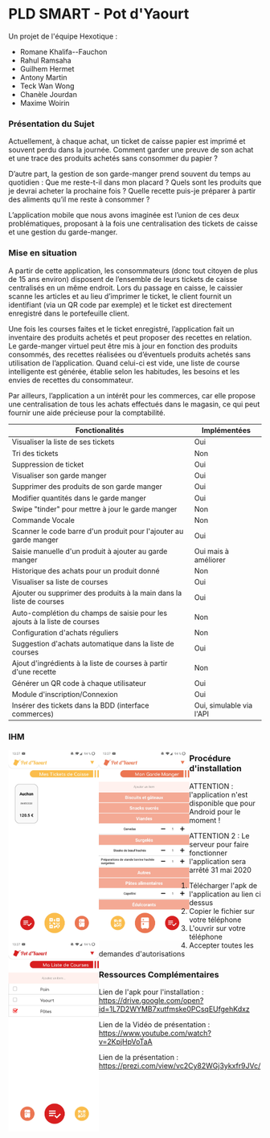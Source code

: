# PLD SMART - Pot d'Yaourt

Un projet de l'équipe Hexotique :
 - Romane Khalifa--Fauchon
 - Rahul Ramsaha
 - Guilhem Hermet
 - Antony Martin
 - Teck Wan Wong
 - Chanèle Jourdan
 - Maxime Woirin

### Présentation du Sujet
Actuellement, à chaque achat, un ticket de caisse papier est imprimé et souvent perdu dans la journée. Comment garder une preuve de son achat et une trace des produits achetés sans consommer du papier ?

D’autre part, la gestion de son garde-manger prend souvent du temps au quotidien : Que me reste-t-il dans mon placard ? Quels sont les produits que je devrai acheter la prochaine fois ? Quelle recette puis-je préparer à partir des aliments qu’il me reste à consommer ?

L’application mobile que nous avons imaginée est l’union de ces deux problématiques, proposant à la fois une centralisation des tickets de caisse et une gestion du garde-manger.

### Mise en situation
A partir de cette application, les consommateurs (donc tout citoyen de plus de 15 ans environ) disposent de l’ensemble de leurs tickets de caisse centralisés en un même endroit. Lors du passage en caisse, le caissier scanne les articles et au lieu d’imprimer le ticket, le client fournit un identifiant (via un QR code par exemple) et le ticket est directement enregistré dans le portefeuille client.

Une fois les courses faites et le ticket enregistré, l’application fait un inventaire des produits achetés et peut proposer des recettes en relation. Le garde-manger virtuel peut être mis à jour en fonction des produits consommés, des recettes réalisées ou d’éventuels produits achetés sans utilisation de l’application. Quand celui-ci est vide, une liste de course intelligente est générée, établie selon les habitudes, les besoins et les envies de recettes du consommateur.

Par ailleurs, l’application a un intérêt pour les commerces, car elle propose une centralisation de tous les achats effectués dans le magasin, ce qui peut fournir une aide précieuse pour la comptabilité.

Fonctionalités | Implémentées
-----------------|------------
Visualiser la liste de ses tickets|Oui
Tri des tickets | Non
Suppression de ticket |Oui
Visualiser son garde manger |Oui
Supprimer des produits de son garde manger|Oui
Modifier quantités dans le garde manger|Oui
Swipe "tinder" pour mettre à jour le garde manger|Non
Commande Vocale |Non
Scanner le code barre d'un produit pour l'ajouter au garde manger |Oui
Saisie manuelle d'un produit à ajouter au garde manger |Oui mais à améliorer
Historique des achats pour un produit donné | Non
Visualiser sa liste de courses |Oui
Ajouter ou supprimer des produits à la main dans la liste de courses | Oui
Auto-complétion du champs de saisie pour les ajouts à la liste de courses|Non
Configuration d'achats réguliers |Non
Suggestion d'achats automatique dans la liste de courses|Oui
Ajout d'ingrédients à la liste de courses à partir d'une recette|Non
Générer un QR code à chaque utilisateur |Oui
Module d'inscription/Connexion | Oui
Insérer des tickets dans la BDD (interface commerces) | Oui, simulable via l'API

### IHM

<img src="https://github.com/Hexotique/pld_smart/blob/master/ressources/listeTickets.jpg" width="180" height="380" style="float:left">

<img src="https://github.com/Hexotique/pld_smart/blob/master/ressources/gardeMANGER.jpg" width="180" height="380" style="float:left">

<img src="https://github.com/Hexotique/pld_smart/blob/master/ressources/listeCourses.jpg" width="180" height="380" style="float:left">

### Procédure d'installation

ATTENTION : l'application n'est disponible que pour Android pour le moment !   

ATTENTION 2 : Le serveur pour faire fonctionner l'application sera arrêté 31 mai 2020

1. Télécharger l'apk de l'application au lien ci dessus
2. Copier le fichier sur votre téléphone
3. L'ouvrir sur votre téléphone
4. Accepter toutes les demandes d'autorisations

### Ressources Complémentaires

Lien de l'apk pour l'installation : https://drive.google.com/open?id=1L7D2WYMB7xutfmske0PCsqEUfgehKdxz    

Lien de la Vidéo de présentation : https://www.youtube.com/watch?v=2KpjHpVoTaA   

Lien de la présentation : https://prezi.com/view/vc2Cy82WGj3ykxfr9JVc/
